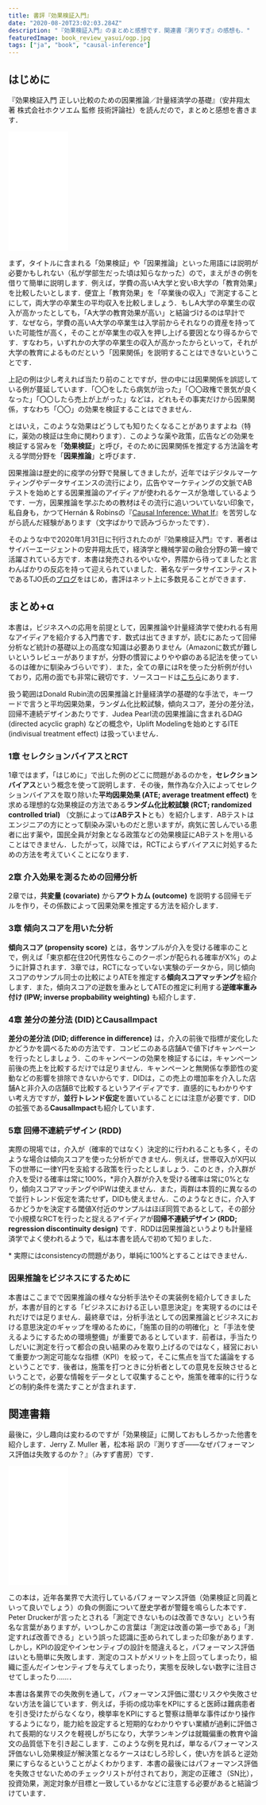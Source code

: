 ```yaml
---
title: 書評『効果検証入門』
date: "2020-08-20T23:02:03.284Z"
description: "『効果検証入門』のまとめと感想です．関連書『測りすぎ』の感想も．"
featuredImage: book_review_yasui/ogp.jpg
tags: ["ja", "book", "causal-inference"]
---
```

## はじめに

『効果検証入門 正しい比較のための因果推論／計量経済学の基礎』（安井翔太 著 株式会社ホクソエム 監修 技術評論社）を読んだので，まとめと感想を書きます．

<iframe style="width:120px;height:240px;" marginwidth="0" marginheight="0" scrolling="no" frameborder="0" src="//rcm-fe.amazon-adsystem.com/e/cm?lt1=_blank&bc1=000000&IS2=1&bg1=FFFFFF&fc1=000000&lc1=0000FF&t=hippocampus09-22&language=ja_JP&o=9&p=8&l=as4&m=amazon&f=ifr&ref=as_ss_li_til&asins=B0834JN23Y&linkId=35022c21b344c6be11cad5d4c6a15cc4"></iframe>

まず，タイトルに含まれる「効果検証」や「因果推論」といった用語には説明が必要かもしれない（私が学部生だった頃は知らなかった）ので，まえがきの例を借りて簡単に説明します．例えば，学費の高いA大学と安いB大学の「教育効果」を比較したいとします．便宜上「教育効果」を「卒業後の収入」で測定することにして，両大学の卒業生の平均収入を比較しましょう．もしA大学の卒業生の収入が高かったとしても，「A大学の教育効果が高い」と結論づけるのは早計です．なぜなら，学費の高いA大学の卒業生は入学前からそれなりの資産を持っていた可能性が高く，そのことが卒業生の収入を押し上げる要因となり得るからです．すなわち，いずれかの大学の卒業生の収入が高かったからといって，それが大学の教育によるものだという「因果関係」を説明することはできないということです．

上記の例は少し考えれば当たり前のことですが，世の中には因果関係を誤認している例が蔓延しています．「〇〇をしたら病気が治った」「〇〇政権で景気が良くなった」「〇〇したら売上が上がった」などは，どれもその事実だけから因果関係，すなわち「〇〇」の効果を検証することはできません．

とはいえ，このような効果はどうしても知りたくなることがありますよね（特に，薬効の検証は生命に関わります）．このような薬や政策，広告などの効果を検証する営みを「**効果検証**」と呼び，そのために因果関係を推定する方法論を考える学問分野を「**因果推論**」と呼びます．

因果推論は歴史的に疫学の分野で発展してきましたが，近年ではデジタルマーケティングやデータサイエンスの流行により，広告やマーケティングの文脈でABテストを始めとする因果推論のアイディアが使われるケースが急増しているようです．一方，因果推論を学ぶための教材はその流行に追いついていない印象で，私自身も，かつてHernán & Robinsの『[Causal Inference: What If](https://www.hsph.harvard.edu/miguel-hernan/causal-inference-book/)』を苦労しながら読んだ経験があります（文字ばかりで読みづらかったです）．

そのような中で2020年1月31日に刊行されたのが『効果検証入門』です．著者はサイバーエージェントの安井翔太氏で，経済学と機械学習の融合分野の第一線で活躍されている方です．本書は発売されるやいなや，界隈から待ってましたと言わんばかりの反応を持って迎えられていました．著名なデータサイエンティストであるTJO氏の[ブログ](https://tjo.hatenablog.com/entry/2020/01/24/190000)をはじめ，書評はネット上に多数見ることができます．

## まとめ+α
本書は，ビジネスへの応用を前提として，因果推論や計量経済学で使われる有用なアイディアを紹介する入門書です．数式は出てきますが，読むにあたって回帰分析など統計の基礎以上の高度な知識は必要ありません（Amazonに数式が難しいというレビューがありますが，分野の慣習によりやや癖のある記法を使っているのは確かに馴染みづらいです）．また，全ての章にはRを使った分析例が付いており，応用の面でも非常に親切です．ソースコードは[こちら](https://github.com/ghmagazine/cibook/)にあります．

扱う範囲はDonald Rubin流の因果推論と計量経済学の基礎的な手法で，キーワードで言うと平均因果効果，ランダム化比較試験，傾向スコア，差分の差分法，回帰不連続デザインあたりです．Judea Pearl流の因果推論に含まれるDAG (directed acyclic graph) などの概念や，Uplift Modelingを始めとするITE (indivisual treatment effect) は扱っていません．

### 1章 セレクションバイアスとRCT
1章ではまず，「はじめに」で出した例のどこに問題があるのかを，**セレクションバイアス**という概念を使って説明します．その後，無作為な介入によってセレクションバイアスを取り除いた**平均因果効果 (ATE; average treatment effect)** を求める理想的な効果検証の方法である**ランダム化比較試験 (RCT; randomized controlled trial)** （文脈によっては**ABテスト**とも）を紹介します．ABテストはエンジニアの方にとって馴染み深いものだと思いますが，病気に苦しんでいる患者に出す薬や，国民全員が対象となる政策などの効果検証にABテストを用いることはできません．したがって，以降では，RCTによらずバイアスに対処するための方法を考えていくことになります．

### 2章 介入効果を測るための回帰分析
2章では，**共変量 (covariate)** から**アウトカム (outcome)** を説明する回帰モデルを作り，その係数によって因果効果を推定する方法を紹介します．

### 3章 傾向スコアを用いた分析
**傾向スコア (propensity score)** とは，各サンプルが介入を受ける確率のことで，例えば「東京都在住20代男性ならこのクーポンが配られる確率がX%」のように計算されます．3章では，RCTになっていない実験のデータから，同じ傾向スコアのサンプル同士の比較によりATEを推定する**傾向スコアマッチング**を紹介します．また，傾向スコアの逆数を重みとしてATEの推定に利用する**逆確率重み付け (IPW; inverse propbability weighting)** も紹介します．

### 4章 差分の差分法 (DID)とCausalImpact
**差分の差分法 (DID; difference in difference)** は，介入の前後で指標が変化したかどうかを調べるための方法です．コンビニのある店舗Aで値下げキャンペーンを行ったとしましょう．このキャンペーンの効果を検証するには，キャンペーン前後の売上を比較するだけでは足りません．キャンペーンと無関係な季節性の変動などの影響を排除できないからです．DIDは，この売上の増加率を介入した店舗Aと非介入の店舗Bで比較するというアイディアです．直感的にもわかりやすい考え方ですが，**並行トレンド仮定**を置いていることには注意が必要です．DIDの拡張である**CausalImpact**も紹介しています．

### 5章 回帰不連続デザイン (RDD)
実際の現場では，介入が（確率的ではなく）決定的に行われることも多く，そのような場合は傾向スコアを使った分析ができません．例えば，世帯収入がX円以下の世帯に一律Y円を支給する政策を行ったとしましょう．このとき，介入群が介入を受ける確率は常に100%，\*非介入群が介入を受ける確率は常に0%となり，傾向スコアマッチングやIPWは使えません．また，両群は本質的に異なるので並行トレンド仮定を満たせず，DIDも使えません．このようなときに，介入するかどうかを決定する閾値X付近のサンプルはほぼ同質であるとして，その部分で小規模なRCTを行ったと捉えるアイディアが**回帰不連続デザイン (RDD; regression discontinuity design)** です．RDDは因果推論というよりも計量経済学でよく使われるようで，私は本書を読んで初めて知りました．

\* 実際にはconsistencyの問題があり，単純に100%とすることはできません．

### 因果推論をビジネスにするために
本書はここまでで因果推論の様々な分析手法やその実装例を紹介してきましたが，本書が目的とする「ビジネスにおける正しい意思決定」を実現するのにはそれだけでは足りません．最終章では，分析手法としての因果推論とビジネスにおける意思決定のギャップを埋めるために，「施策の目的の明確化」と「手法を使えるようにするための環境整備」が重要であるとしています．前者は，手当たりしだいに測定を行って都合の良い結果のみを取り上げるのではなく，経営において重要かつ測定可能なな指標（KPI）を絞って，そこに焦点を当てた議論をするということです．後者は，施策を打つときに分析者としての意見を反映させるということで，必要な情報をデータとして収集することや，施策を確率的に行うなどの制約条件を満たすことが含まれます．

## 関連書籍
最後に，少し趣向は変わるのですが「効果検証」に関しておもしろかった他書を紹介します．Jerry Z. Muller 著，松本裕 訳の『測りすぎ――なぜパフォーマンス評価は失敗するのか？』（みすず書房）です．

<iframe style="width:120px;height:240px;" marginwidth="0" marginheight="0" scrolling="no" frameborder="0" src="//rcm-fe.amazon-adsystem.com/e/cm?lt1=_blank&bc1=000000&IS2=1&bg1=FFFFFF&fc1=000000&lc1=0000FF&t=hippocampus09-22&language=ja_JP&o=9&p=8&l=as4&m=amazon&f=ifr&ref=as_ss_li_til&asins=4622087936&linkId=bf0bd2b99ec95dd1235912a91d294eaa"></iframe>

この本は，近年各業界で大流行しているパフォーマンス評価（効果検証と同義といって良いでしょう）の負の側面について歴史学者が警鐘を鳴らした本です．Peter Druckerが言ったとされる「測定できないものは改善できない」という有名な言葉がありますが，いつしかこの言葉は「測定は改善の第一歩である」「測定すれば改善できる」という誤った認識に歪められてしまった印象があります．しかし，KPIの設定やインセンティブの設計を間違えると，パフォーマンス評価はいとも簡単に失敗します．測定のコストがメリットを上回ってしまったり，組織に歪んだインセンティブを与えてしまったり，実態を反映しない数字に注目させてしまったり……．

本書は各業界での失敗例を通して，パフォーマンス評価に潜むリスクや失敗させない方法を論じています．例えば，手術の成功率をKPIにすると医師は難病患者を引き受けたがらなくなり，検挙率をKPIにすると警察は簡単な事件ばかり操作するようになり，能力給を設定すると短期的なわかりやすい業績が過剰に評価されて長期的なリスクを軽視しがちになり，大学ランキングは就職偏重の教育や論文の品質低下を引き起こします．このような例を見れば，単なるパフォーマンス評価ないし効果検証が解決策となるケースはむしろ珍しく，使い方を誤ると逆効果にすらなるということがよくわかります．本書の最後にはパフォーマンス評価を失敗させないためのチェックリストが付されており，測定の正確さ（SN比），投資効果，測定対象が目標と一致しているかなどに注意する必要があると結論づけています．